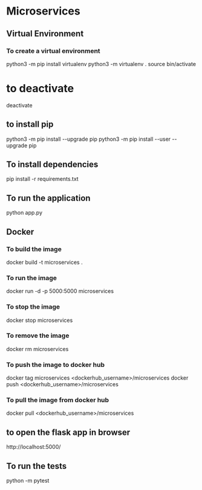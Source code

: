 # Microservices

## Virtual Environment
### To create a virtual environment
python3 -m pip install virtualenv
python3 -m virtualenv .
source bin/activate

# to deactivate
deactivate

## to install pip
python3 -m pip install --upgrade pip
python3 -m pip install --user --upgrade pip

## To install dependencies
pip install -r requirements.txt

## To run the application
python app.py

## Docker
### To build the image
docker build -t microservices .

### To run the image
docker run -d -p 5000:5000 microservices

### To stop the image
docker stop microservices

### To remove the image
docker rm microservices

### To push the image to docker hub
docker tag microservices <dockerhub_username>/microservices
docker push <dockerhub_username>/microservices

### To pull the image from docker hub
docker pull <dockerhub_username>/microservices

## to open the flask app in browser
http://localhost:5000/

## To run the tests
python -m pytest
